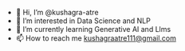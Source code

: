 - 👋 Hi, I’m @kushagra-atre
- 👀 I’m interested in Data Science and NLP
- 🌱 I’m currently learning Generative AI and Llms
- 📫 How to reach me kushagraatre111@gmail.com
<!---
kushagra-atre/kushagra-atre is a ✨ special ✨ repository because its `README.md` (this file) appears on your GitHub profile.
You can click the Preview link to take a look at your changes.
--->

